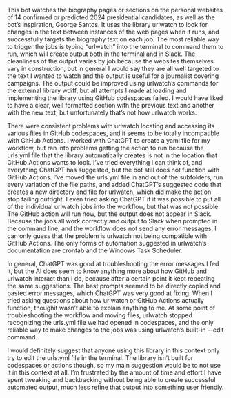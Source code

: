 This bot watches the biography pages or sections on the personal websites of 14 confirmed or predicted 2024 presidential candidates, as well as the bot’s inspiration, George Santos. It uses the library urlwatch to look for changes in the text between instances of the web pages when it runs, and successfully targets the biography text on each job. The most reliable way to trigger the jobs is typing “urlwatch” into the terminal to command them to run, which will create output both in the terminal and in Slack. The cleanliness of the output varies by job because the websites themselves vary in construction, but in general I would say they are all well targeted to the text I wanted to watch and the output is useful for a journalist covering campaigns. The output could be improved using urlwatch’s commands for the external library wdiff, but all attempts I made at loading and implementing the library using GitHub codespaces failed. I would have liked to have a clear, well formatted section with the previous text and another with the new text, but unfortunately that’s not how urlwatch works.

There were consistent problems with urlwatch locating and accessing its various files in GitHub codespaces, and it seems to be totally incompatible with GitHub Actions. I worked with ChatGPT to create a yaml file for my workflow, but ran into problems getting the action to run because the urls.yml file that the library automatically creates is not in the location that GitHub Actions wants to look. I’ve tried everything I can think of, and everything ChatGPT has suggested, but the bot still does not function with GitHub Actions. I’ve moved the urls.yml file in and out of the subfolders, run every variation of the file paths, and added ChatGPT’s suggested code that creates a new directory and file for urlwatch, which did make the action stop failing outright.  I even tried asking ChatGPT if it was possible to put all of the individual urlwatch jobs into the workflow, but that was not possible. The GitHub action will run now, but the output does not appear in Slack. Because the jobs all work correctly and output to Slack when prompted in the command line, and the workflow does not send any error messages, I can only guess that the problem is urlwatch not being compatible with GitHub Actions. The only forms of automation suggested in urlwatch’s documentation are crontab and the Windows Task Scheduler.

In general, ChatGPT was good at troubleshooting the error messages I fed it, but the AI does seem to know anything more about how GitHub and urlwatch interact than I do, because after a certain point it kept repeating the same suggestions. The best prompts seemed to be directly copied and pasted error messages, which ChatGPT was very good at fixing. When I tried asking questions about how urlwatch or GitHub Actions actually function, thoughit wasn’t able to explain anything to me. At some point of troubleshooting the workflow and moving files, urlwatch stopped recognizing the urls.yml file we had opened in codespaces, and the only reliable way to make changes to the jobs was using urlwatch’s built-in --edit command. 

I would definitely suggest that anyone using this library in this context only try to edit the urls.yml file in the terminal. The library isn’t built for codespaces or actions though, so my main suggestion would be to not use it in this context at all. I’m frustrated by the amount of time and effort I have spent tweaking and backtracking without being able to create successful automated output, much less refine that output into something user friendly. 
